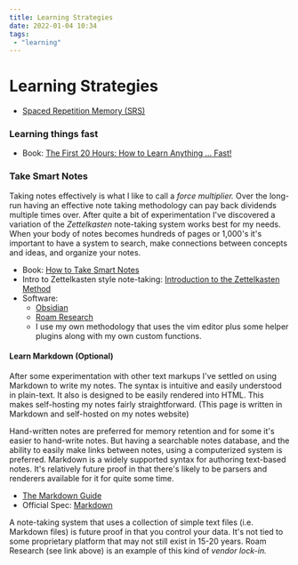 ```yaml
---
title: Learning Strategies
date: 2022-01-04 10:34
tags:
 - "learning"
---
```


# Learning Strategies

* [Spaced Repetition Memory (SRS)](20230411082000-srs.md)

### Learning things fast

* Book: [The First 20 Hours: How to Learn Anything ... Fast!](https://first20hours.com/)

### Take Smart Notes

Taking notes effectively is what I like to call a _force multiplier._ Over the
long-run having an effective note taking methodology can pay back dividends
multiple times over. After quite a bit of experimentation I've discovered a
variation of the _Zettelkasten_ note-taking system works best for my needs. When
your body of notes becomes hundreds of pages or 1,000's it's important to have a
system to search, make connections between concepts and ideas, and organize your
notes. 

* Book: [How to Take Smart Notes](https://takesmartnotes.com/)
* Intro to Zettelkasten style note-taking: [Introduction to the Zettelkasten Method](https://zettelkasten.de/posts/overview/#the-introduction-to-the-zettelkasten-method)
* Software:
  + [Obsidian](https://obsidian.md/)
  + [Roam Research](https://roamresearch.com/)
  + I use my own methodology that uses the vim editor plus some helper plugins
  along with my own custom functions. 

#### Learn Markdown (Optional)

After some experimentation with other text markups I've settled on using
Markdown to write my notes. The syntax is intuitive and easily understood in
plain-text. It also is designed to be easily rendered into HTML. This makes
self-hosting my notes fairly straightforward. (This page is written in Markdown
and self-hosted on my notes website)

Hand-written notes are preferred for memory retention and for some it's easier
to hand-write notes. But having a searchable notes database, and the ability to
easily make links between notes, using a computerized system is preferred.
Markdown is a widely supported syntax for authoring text-based notes. It's
relatively future proof in that there's likely to be parsers and renderers available for it
for quite some time.

* [The Markdown Guide](https://www.markdownguide.org/)
* Official Spec: [Markdown](https://daringfireball.net/projects/markdown/)

A note-taking system that uses a collection of simple text files (i.e. Markdown
files) is future proof in that you control your data. It's not tied to some
proprietary platform that may not still exist in 15-20 years. Roam Research (see
link above) is an example of this kind of _vendor lock-in._ 

